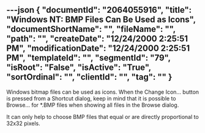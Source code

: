 ---json
{
  "documentId": "2064055916",
  "title": "Windows NT: BMP Files Can Be Used as Icons",
  "documentShortName": "",
  "fileName": "",
  "path": "",
  "createDate": "12/24/2000 2:25:51 PM",
  "modificationDate": "12/24/2000 2:25:51 PM",
  "templateId": "",
  "segmentId": "79",
  "isRoot": "False",
  "isActive": "True",
  "sortOrdinal": "",
  "clientId": "",
  "tag": ""
}
---

Windows bitmap files can be used as icons. When the Change Icon... button is pressed from a Shortcut dialog, keep in mind that it is possible to Browse... for *.BMP files when showing all files in the Browse dialog.

It can only help to choose BMP files that equal or are directly proportional to 32x32 pixels.

